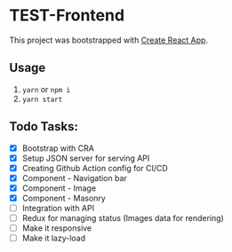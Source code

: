 # TEST-Frontend

This project was bootstrapped with [Create React App](https://github.com/facebook/create-react-app).

## Usage

1. `yarn` or `npm i`
2. `yarn start`

## Todo Tasks:

- [x] Bootstrap with CRA
- [x] Setup JSON server for serving API
- [x] Creating Github Action config for CI/CD
- [x] Component - Navigation bar
- [x] Component - Image
- [x] Component - Masonry
- [ ] Integration with API
- [ ] Redux for managing status (Images data for rendering)
- [ ] Make it responsive
- [ ] Make it lazy-load
